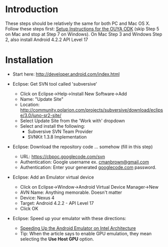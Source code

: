 # Introduction #

These steps should be relatively the same for both PC and Mac OS X.
Follow these steps first: [Setup Instructions for the OUYA ODK](https://devs.ouya.tv/developers/docs/setup) (skip Step 5 on Mac and stop at Step 7 on Windows). On Mac Step 3 and Windows Step 2, also install Android 4.2.2 API Level 17

# Installation #
  * Start here:  http://developer.android.com/index.html

  * Eclipse: Get SVN tool called 'subversive'
    * Click on Eclipse->Help->Install New Software->Add
    * Name: "Update Site"
    * Location: http://community.polarion.com/projects/subversive/download/eclipse/3.0/juno-sr2-site/
    * Select Update Site from the 'Work with' dropdown
    * Select and install the following:
      * Subversive SVN Team Provider
      * SVNKit 1.3.8 Implementation
  * Eclipse: Download the repository code ... somehow (fill in this step)
    * URL: https://cbpoc.googlecode.com/svn
    * Authentication: Google username ex. cmanbrown@gmail.com
    * Authentication: Enter your generated [googlecode.com](https://code.google.com/hosting/settings) password.
  * Eclipse: Add an Emulator virtual device
    * Click on Eclipse->Window->Android Virtual Device Manager->New
    * AVN Name: Anything memorable. Doesn't matter
    * Device: Nexus 4
    * Target: Android 4.2.2 - API Level 17
    * Click OK
  * Eclipse: Speed up your emulator with these directions:
    * [Speeding Up the Android Emulator on Intel Architecture](http://software.intel.com/en-us/articles/speeding-up-the-android-emulator-on-intel-architecture)
    * Tip: When the article says to enable GPU emulation, they mean selecting the **Use Host GPU** option.